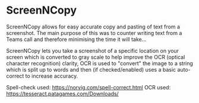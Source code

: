 # ScreenNCopy

ScreenNCopy allows for easy accurate copy and pasting of text from a screenshot.
The main purpose of this was to counter writing text from a Teams call and therefore minimising the time it will take...

ScreenNCopy lets you take a screenshot of a specific location on your screen which is converted to gray scale to help improve the OCR (optical character recognition) clarity, OCR is used to "convert" the image to a string which is split up to words and then (if checked/enabled) uses a basic auto-correct to increase accuracy.

Spell-check used: https://norvig.com/spell-correct.html
OCR used: https://tesseract.patagames.com/Downloads/
